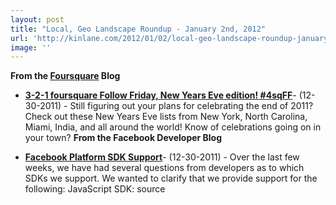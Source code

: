 ```yaml
---
layout: post
title: "Local, Geo Landscape Roundup - January 2nd, 2012"
url: 'http://kinlane.com/2012/01/02/local-geo-landscape-roundup-january-2nd-2012/'
image: ''
---
```


**From the [Foursquare][1] Blog**

  * **[3-2-1 foursquare Follow Friday, New Years Eve edition! #4sqFF][2]**\- (12-30-2011) - Still figuring out your plans for celebrating the end of 2011? Check out these New Years Eve lists from New York, North Carolina, Miami, India, and all around the world! Know of celebrations going on in your town?
**From the Facebook Developer Blog**

  * **[Facebook Platform SDK Support][3]**\- (12-30-2011) - Over the last few weeks, we have had several questions from developers as to which SDKs we support. We wanted to clarify that we provide support for the following: JavaScript SDK: source

   [1]: http://feeds.feedburner.com/thefoursquareblog (Foursquare Blog)
   [2]: http://feedproxy.google.com/~r/thefoursquareblog/~3/rr1v8MjwuQs/
   [3]: https://twitter.com/#!/foursquareapi/status/152094590688698368
